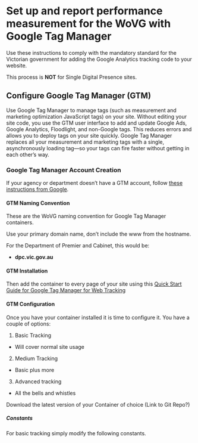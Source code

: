 # Set up and report performance measurement for the WoVG with Google Tag Manager
Use these instructions to comply with the mandatory standard for the Victorian government for adding the Google Analytics tracking code to your website.

This process is **NOT** for Single Digital Presence sites.

## Configure Google Tag Manager (GTM)
Use Google Tag Manager to manage tags (such as measurement and marketing optimization JavaScript tags) on your site. Without editing your site code, you use the GTM user interface to add and update Google Ads, Google Analytics, Floodlight, and non-Google tags. This reduces errors and allows you to deploy tags on your site quickly.
Google Tag Manager replaces all your measurement and marketing tags with a single, asynchronously loading tag—so your tags can fire faster without getting in each other’s way.

### Google Tag Manager Account Creation
If your agency or department doesn’t have a GTM account, follow [these instructions from Google](https://support.google.com/tagmanager/answer/6103696?hl=en).

#### GTM Naming Convention
These are the WoVG naming convention for Google Tag Manager containers.

Use your primary domain name, don’t include the www from the hostname.

For the Department of Premier and Cabinet, this would be:
* **dpc.vic.gov.au**

#### GTM Installation
Then add the container to every page of your site using this [Quick Start Guide for Google Tag Manager for Web Tracking](https://developers.google.com/tag-manager/quickstart)

#### GTM Configuration
Once you have your container installed it is time to configure it. You have a couple of options:
1. Basic Tracking
  * Will cover normal site usage
2. Medium Tracking
  * Basic plus more
3. Advanced tracking
  * All the bells and whistles

Download the latest version of your Container of choice (Link to Git Repo?)

##### Constants
For basic tracking simply modify the following constants.

